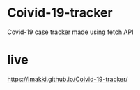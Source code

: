 # Coivid-19-tracker
Covid-19 case tracker made using fetch API

# live
https://imakki.github.io/Coivid-19-tracker/
